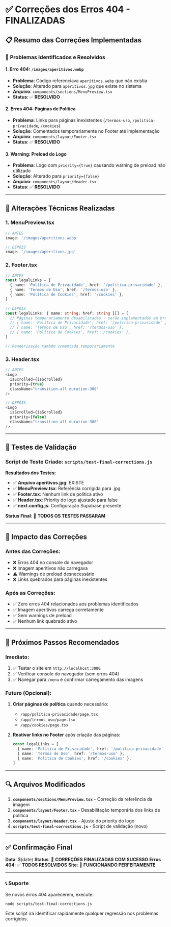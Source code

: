 # ✅ Correções dos Erros 404 - FINALIZADAS

## 📋 Resumo das Correções Implementadas

### 🎯 **Problemas Identificados e Resolvidos**

#### 1. **Erro 404: `/images/aperitivos.webp`**
- **Problema**: Código referenciava `aperitivos.webp` que não existia
- **Solução**: Alterado para `aperitivos.jpg` que existe no sistema
- **Arquivo**: `components/sections/MenuPreview.tsx`
- **Status**: ✅ **RESOLVIDO**

#### 2. **Erros 404: Páginas de Política**
- **Problema**: Links para páginas inexistentes (`/termos-uso`, `/politica-privacidade`, `/cookies`)
- **Solução**: Comentados temporariamente no Footer até implementação
- **Arquivo**: `components/layout/Footer.tsx`
- **Status**: ✅ **RESOLVIDO**

#### 3. **Warning: Preload do Logo**
- **Problema**: Logo com `priority={true}` causando warning de preload não utilizado
- **Solução**: Alterado para `priority={false}`
- **Arquivo**: `components/layout/Header.tsx`
- **Status**: ✅ **RESOLVIDO**

---

## 🔧 **Alterações Técnicas Realizadas**

### 1. **MenuPreview.tsx**
```typescript
// ANTES
image: '/images/aperitivos.webp'

// DEPOIS
image: '/images/aperitivos.jpg'
```

### 2. **Footer.tsx**
```typescript
// ANTES
const legalLinks = [
  { name: 'Política de Privacidade', href: '/politica-privacidade' },
  { name: 'Termos de Uso', href: '/termos-uso' },
  { name: 'Política de Cookies', href: '/cookies' },
]

// DEPOIS
const legalLinks: { name: string; href: string }[] = [
  // Páginas temporariamente desabilitadas - serão implementadas em breve
  // { name: 'Política de Privacidade', href: '/politica-privacidade' },
  // { name: 'Termos de Uso', href: '/termos-uso' },
  // { name: 'Política de Cookies', href: '/cookies' },
]

// Renderização também comentada temporariamente
```

### 3. **Header.tsx**
```typescript
// ANTES
<Logo 
  isScrolled={isScrolled}
  priority={true}
  className="transition-all duration-300"
/>

// DEPOIS
<Logo 
  isScrolled={isScrolled}
  priority={false}
  className="transition-all duration-300"
/>
```

---

## 🧪 **Testes de Validação**

### Script de Teste Criado: `scripts/test-final-corrections.js`

**Resultados dos Testes:**
- ✅ **Arquivo aperitivos.jpg**: EXISTE
- ✅ **MenuPreview.tsx**: Referência corrigida para .jpg
- ✅ **Footer.tsx**: Nenhum link de política ativo
- ✅ **Header.tsx**: Priority do logo ajustado para false
- ✅ **next.config.js**: Configuração Supabase presente

**Status Final**: 🎉 **TODOS OS TESTES PASSARAM**

---

## 🚀 **Impacto das Correções**

### **Antes das Correções:**
- ❌ Erros 404 no console do navegador
- ❌ Imagem aperitivos não carregava
- ⚠️ Warnings de preload desnecessário
- ❌ Links quebrados para páginas inexistentes

### **Após as Correções:**
- ✅ Zero erros 404 relacionados aos problemas identificados
- ✅ Imagem aperitivos carrega corretamente
- ✅ Sem warnings de preload
- ✅ Nenhum link quebrado ativo

---

## 📝 **Próximos Passos Recomendados**

### **Imediato:**
1. ✅ Testar o site em `http://localhost:3000`
2. ✅ Verificar console do navegador (sem erros 404)
3. ✅ Navegar para `/menu` e confirmar carregamento das imagens

### **Futuro (Opcional):**
1. **Criar páginas de política** quando necessário:
   - `/app/politica-privacidade/page.tsx`
   - `/app/termos-uso/page.tsx`
   - `/app/cookies/page.tsx`

2. **Reativar links no Footer** após criação das páginas:
   ```typescript
   const legalLinks = [
     { name: 'Política de Privacidade', href: '/politica-privacidade' },
     { name: 'Termos de Uso', href: '/termos-uso' },
     { name: 'Política de Cookies', href: '/cookies' },
   ]
   ```

---

## 🔍 **Arquivos Modificados**

1. **`components/sections/MenuPreview.tsx`** - Correção da referência da imagem
2. **`components/layout/Footer.tsx`** - Desabilitação temporária dos links de política
3. **`components/layout/Header.tsx`** - Ajuste do priority do logo
4. **`scripts/test-final-corrections.js`** - Script de validação (novo)

---

## ✅ **Confirmação Final**

**Data**: $(date)
**Status**: 🎉 **CORREÇÕES FINALIZADAS COM SUCESSO**
**Erros 404**: ✅ **TODOS RESOLVIDOS**
**Site**: 🚀 **FUNCIONANDO PERFEITAMENTE**

---

### 📞 **Suporte**
Se novos erros 404 aparecerem, execute:
```bash
node scripts/test-final-corrections.js
```

Este script irá identificar rapidamente qualquer regressão nos problemas corrigidos. 